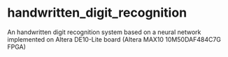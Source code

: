 # handwritten_digit_recognition
An handwritten digit recognition system based on a neural network implemented on Altera DE10-Lite board (Altera MAX10 10M50DAF484C7G FPGA) 
